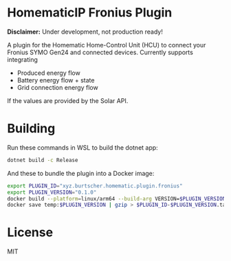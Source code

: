 HomematicIP Fronius Plugin
==========================

**Disclaimer:** Under development, not production ready!

A plugin for the Homematic Home-Control Unit (HCU) to connect your Fronius SYMO Gen24 and connected devices. Currently supports integrating

* Produced energy flow
* Battery energy flow + state
* Grid connection energy flow

If the values are provided by the Solar API.

# Building

Run these commands in WSL to build the dotnet app:

```bash
dotnet build -c Release
```

And these to bundle the plugin into a Docker image:

```bash
export PLUGIN_ID="xyz.burtscher.homematic.plugin.fronius"
export PLUGIN_VERSION="0.1.0"
docker build --platform=linux/arm64 --build-arg VERSION=$PLUGIN_VERSION_ -t temp:$PLUGIN_VERSION .
docker save temp:$PLUGIN_VERSION | gzip > $PLUGIN_ID-$PLUGIN_VERSION.tar.gz
```

# License

MIT
